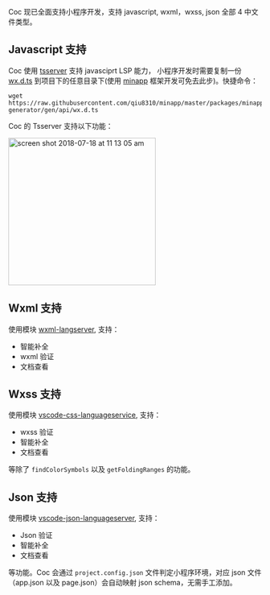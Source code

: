 Coc 现已全面支持小程序开发，支持 javascript, wxml，wxss, json 全部 4 中文件类型。

## Javascript 支持

Coc 使用 [tsserver](https://github.com/Microsoft/TypeScript/wiki/Standalone-Server-(tsserver)) 支持 javasciprt LSP 能力， 小程序开发时需要复制一份 [wx.d.ts](https://github.com/qiu8310/minapp/blob/master/packages/minapp-generator/gen/api/wx.d.ts) 到项目下的任意目录下(使用 [minapp](https://github.com/qiu8310/minapp/tree/master/schema) 框架开发可免去此步)。快捷命令：

    wget https://raw.githubusercontent.com/qiu8310/minapp/master/packages/minapp-generator/gen/api/wx.d.ts

Coc 的 Tsserver 支持以下功能：

<img width="293" alt="screen shot 2018-07-18 at 11 13 05 am" src="https://user-images.githubusercontent.com/251450/42857279-c3534824-8a7b-11e8-8330-b3b71d9b58ca.png">

## Wxml 支持

使用模块 [wxml-langserver](https://www.npmjs.com/package/wxml-langserver), 支持：

* 智能补全
* wxml 验证
* 文档查看

## Wxss 支持

使用模块 [vscode-css-languageservice](https://github.com/Microsoft/vscode-css-languageservice), 支持：

* wxss 验证
* 智能补全
* 文档查看

等除了 `findColorSymbols` 以及 `getFoldingRanges` 的功能。

## Json 支持

使用模块 [vscode-json-languageserver](https://www.npmjs.com/package/vscode-json-languageserver), 支持：

* Json 验证
* 智能补全
* 文档查看

等功能。Coc 会通过 `project.config.json` 文件判定小程序环境，对应 json 文件（app.json 以及 page.json）会自动映射 json schema，无需手工添加。